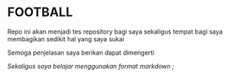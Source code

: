 # FOOTBALL

 Repo ini akan menjadi tes repository bagi saya sekaligus tempat bagi saya membagikan sedikit hal yang saya sukai 
 
 Semoga penjelasan saya berikan dapat dimengerti
 
 _Sekaligus saya belajar menggunakan format markdown ;_
